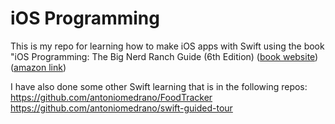# iOS Programming

This is my repo for learning how to make iOS apps with Swift using the book "iOS Programming: The Big Nerd Ranch Guide (6th Edition) ([book website](https://www.bignerdranch.com/books/ios-programming/))([amazon link](https://www.amazon.com/iOS-Programming-Ranch-Guide-Guides/dp/0134682335))

I have also done some other Swift learning that is in the following repos:  
https://github.com/antoniomedrano/FoodTracker  
https://github.com/antoniomedrano/swift-guided-tour
